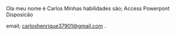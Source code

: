 Ola meu nome é Carlos
Minhas habilidades são;
Access
Powerpont
Disposicão

email; carloshenrique37901@gmail.com
.
